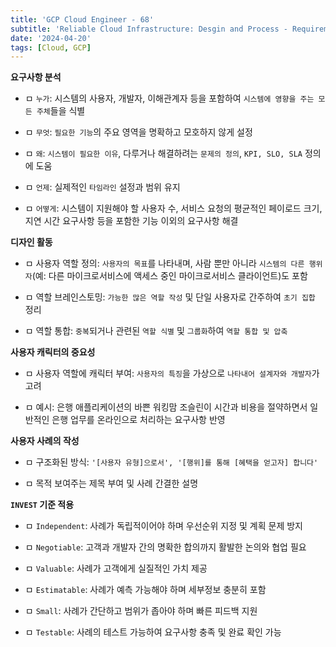 ```yaml
---
title: 'GCP Cloud Engineer - 68'
subtitle: 'Reliable Cloud Infrastructure: Desgin and Process - Requirements, Analysis and Design'
date: '2024-04-20'
tags: [Cloud, GCP]
---
```


**요구사항 분석**

- ㅁ `누가`: 시스템의 사용자, 개발자, 이해관계자 등을 포함하여 `시스템에 영향을 주는 모든 주체`들을 식별

- ㅁ `무엇`: `필요한 기능`의 주요 영역을 명확하고 모호하지 않게 설정

- ㅁ `왜`: `시스템이 필요한 이유`, 다루거나 해결하려는 `문제의 정의`, `KPI, SLO, SLA` 정의에 도움

- ㅁ `언제`: 실제적인 `타임라인` 설정과 범위 유지

- ㅁ `어떻게`: 시스템이 지원해야 할 사용자 수, 서비스 요청의 평균적인 페이로드 크기, 지연 시간 요구사항 등을 포함한 기능 이외의 요구사항 해결

**디자인 활동**

- ㅁ 사용자 역할 정의: `사용자의 목표`를 나타내며, 사람 뿐만 아니라 `시스템의 다른 행위자`(예: 다른 마이크로서비스에 액세스 중인 마이크로서비스 클라이언트)도 포함

- ㅁ 역할 브레인스토밍: `가능한 많은 역할 작성` 및 단일 사용자로 간주하여 `초기 집합` 정리

- ㅁ 역할 통합: `중복`되거나 관련된 `역할 식별` 및 `그룹화`하여 `역할 통합 및 압축`

**사용자 캐릭터의 중요성**

- ㅁ 사용자 역할에 캐릭터 부여: `사용자의 특징`을 가상으로 `나타내어 설계자와 개발자`가 고려

- ㅁ 예시: 은행 애플리케이션의 바쁜 워킹맘 조슬린이 시간과 비용을 절약하면서 일반적인 은행 업무를 온라인으로 처리하는 요구사항 반영

**사용자 사례의 작성**

- ㅁ 구조화된 방식: `'[사용자 유형]으로서', '[행위]를 통해 [혜택을 얻고자] 합니다'`

- ㅁ 목적 보여주는 제목 부여 및 사례 간결한 설명

**`INVEST` 기준 적용**

- ㅁ `Independent`: 사례가 독립적이어야 하며 우선순위 지정 및 계획 문제 방지

- ㅁ `Negotiable`: 고객과 개발자 간의 명확한 합의까지 활발한 논의와 협업 필요

- ㅁ `Valuable`: 사례가 고객에게 실질적인 가치 제공

- ㅁ `Estimatable`: 사례가 예측 가능해야 하며 세부정보 충분히 포함

- ㅁ `Small`: 사례가 간단하고 범위가 좁아야 하며 빠른 피드백 지원

- ㅁ `Testable`: 사례의 테스트 가능하여 요구사항 충족 및 완료 확인 가능